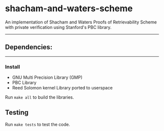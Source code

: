 # shacham-and-waters-scheme
An implementation of Shacham and Waters Proofs of Retrievability Scheme with private verification using Stanford's PBC library.

------------
## Dependencies:
------------

### Install 
* GNU Multi Precision Library (GMP)
* PBC Library
* Reed Solomon kernel Library ported to userspace

Run `make all` to build the libraries.
## Testing

Run `make tests` to test the code.